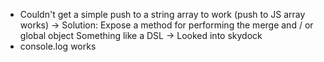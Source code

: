 * Couldn't get a simple push to a string array to work (push to JS array works)
  -> Solution: Expose a method for performing the merge and / or global object
               Something like a DSL
  -> Looked into skydock
* console.log works
